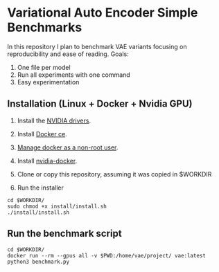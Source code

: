 # Variational Auto Encoder Simple Benchmarks

In this repository I plan to benchmark VAE variants focusing on reproducibility and ease of reading.
Goals:

1. One file per model
2. Run all experiments with one command
3. Easy experimentation

## Installation (Linux + Docker + Nvidia GPU)

1. Install the [NVIDIA drivers](https://docs.nvidia.com/cuda/cuda-installation-guide-linux/index.html#ubuntu-installation).

2. Install [Docker ce](https://docs.docker.com/install/linux/docker-ce/ubuntu/).

3. [Manage docker as a non-root user](https://docs.docker.com/install/linux/linux-postinstall/).

4. Install [nvidia-docker](https://github.com/NVIDIA/nvidia-docker).

5. Clone or copy this repository, assuming it was copied in $WORKDIR

6. Run the installer

  ```shell
  cd $WORKDIR/
  sudo chmod +x install/install.sh
  ./install/install.sh
  ```

## Run the benchmark script

  ```shell
  cd $WORKDIR/
  docker run --rm --gpus all -v $PWD:/home/vae/project/ vae:latest python3 benchmark.py
  ```
